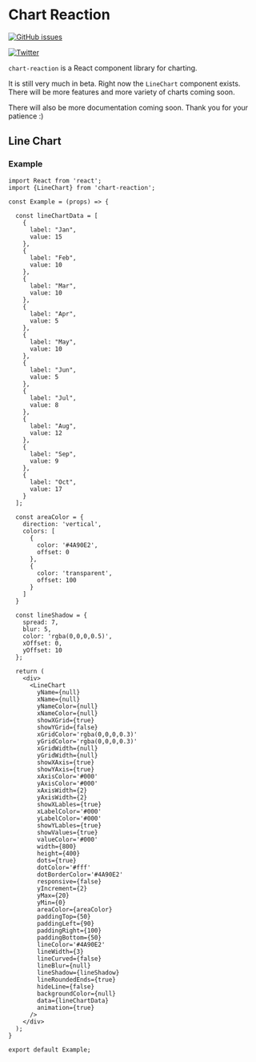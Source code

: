 # Chart Reaction

[![GitHub issues](https://img.shields.io/github/issues/entreprenerder/chart-reaction.svg)](https://github.com/entreprenerder/chart-reaction/issues)

[![Twitter](https://img.shields.io/twitter/url/https/github.com/entreprenerder/chart-reaction.svg?style=social)](https://twitter.com/intent/tweet?text=Wow:&url=https%3A%2F%2Fgithub.com%2Fentreprenerder%2Fchart-reaction)

`chart-reaction` is a React component library for charting.

It is still very much in beta. Right now the `LineChart` component exists. There will be more features and more variety of charts coming soon.

There will also be more documentation coming soon. Thank you for your patience :)


## Line Chart


### Example
<!-- prettier-ignore -->
```JSX
import React from 'react';
import {LineChart} from 'chart-reaction';

const Example = (props) => {

  const lineChartData = [
    {
      label: "Jan",
      value: 15
    },
    {
      label: "Feb",
      value: 10
    },
    {
      label: "Mar",
      value: 10
    },
    {
      label: "Apr",
      value: 5
    },
    {
      label: "May",
      value: 10
    },
    {
      label: "Jun",
      value: 5
    },
    {
      label: "Jul",
      value: 8
    },
    {
      label: "Aug",
      value: 12
    },
    {
      label: "Sep",
      value: 9
    },
    {
      label: "Oct",
      value: 17
    }
  ];

  const areaColor = {
    direction: 'vertical',
    colors: [
      {
        color: '#4A90E2',
        offset: 0
      },
      {
        color: 'transparent',
        offset: 100
      }
    ]
  }

  const lineShadow = {
    spread: 7,
    blur: 5,
    color: 'rgba(0,0,0,0.5)',
    xOffset: 0,
    yOffset: 10
  };

  return (
    <div>
      <LineChart
        yName={null}
        xName={null}
        yNameColor={null}
        xNameColor={null}
        showXGrid={true}
        showYGrid={false}
        xGridColor='rgba(0,0,0,0.3)'
        yGridColor='rgba(0,0,0,0.3)'
        xGridWidth={null}
        yGridWidth={null}
        showXAxis={true}
        showYAxis={true}
        xAxisColor='#000'
        yAxisColor='#000'
        xAxisWidth={2}
        yAxisWidth={2}
        showXLables={true}
        xLabelColor='#000'
        yLabelColor='#000'
        showYLables={true}
        showValues={true}
        valueColor='#000'
        width={800}
        height={400}
        dots={true}
        dotColor='#fff'
        dotBorderColor='#4A90E2'
        responsive={false}
        yIncrement={2}
        yMax={20}
        yMin={0}
        areaColor={areaColor}
        paddingTop={50}
        paddingLeft={90}
        paddingRight={100}
        paddingBottom={50}
        lineColor='#4A90E2'
        lineWidth={3}
        lineCurved={false}
        lineBlur={null}
        lineShadow={lineShadow}
        lineRoundedEnds={true}
        hideLine={false}
        backgroundColor={null}
        data={lineChartData}
        animation={true}
      />
    </div>
  );
}

export default Example;
```
